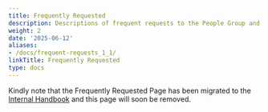 ```yaml
---
title: Frequently Requested
description: Descriptions of frequent requests to the People Group and how to proceed
weight: 2
date: '2025-06-12'
aliases:
- /docs/frequent-requests_1_1/
linkTitle: Frequently Requested
type: docs
---
```


Kindly note that the Frequently Requested Page has been migrated to the [Internal Handbook](https://internal.gitlab.com/handbook/people-group/people-operations/people-connect/frequently_requested/) and this page will soon be removed.
